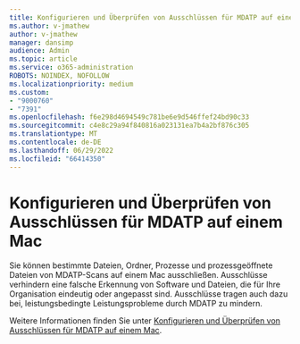 ```yaml
---
title: Konfigurieren und Überprüfen von Ausschlüssen für MDATP auf einem Mac
ms.author: v-jmathew
author: v-jmathew
manager: dansimp
audience: Admin
ms.topic: article
ms.service: o365-administration
ROBOTS: NOINDEX, NOFOLLOW
ms.localizationpriority: medium
ms.custom:
- "9000760"
- "7391"
ms.openlocfilehash: f6e298d4694549c781be6e9d546ffef24bd90c33
ms.sourcegitcommit: c4e8c29a94f840816a023131ea7b4a2bf876c305
ms.translationtype: MT
ms.contentlocale: de-DE
ms.lasthandoff: 06/29/2022
ms.locfileid: "66414350"
---
```

# <a name="configure-and-validate-exclusions-for-mdatp-on-a-mac"></a>Konfigurieren und Überprüfen von Ausschlüssen für MDATP auf einem Mac

Sie können bestimmte Dateien, Ordner, Prozesse und prozessgeöffnete Dateien von MDATP-Scans auf einem Mac ausschließen. Ausschlüsse verhindern eine falsche Erkennung von Software und Dateien, die für Ihre Organisation eindeutig oder angepasst sind. Ausschlüsse tragen auch dazu bei, leistungsbedingte Leistungsprobleme durch MDATP zu mindern.

Weitere Informationen finden Sie unter [Konfigurieren und Überprüfen von Ausschlüssen für MDATP auf einem Mac](https://go.microsoft.com/fwlink/?linkid=2144616).
